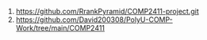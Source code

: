 1. https://github.com/RrankPyramid/COMP2411-project.git
2. https://github.com/David200308/PolyU-COMP-Work/tree/main/COMP2411
